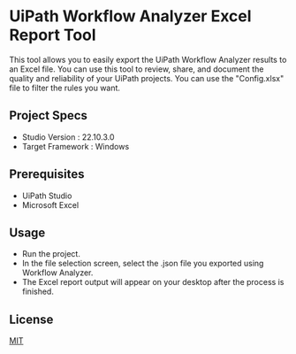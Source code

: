 # UiPath Workflow Analyzer Excel Report Tool

This tool allows you to easily export the UiPath Workflow Analyzer results to an Excel file. You can use this tool to review, share, and document the quality and reliability of your UiPath projects. You can use the "Config.xlsx" file to filter the rules you want.

## Project Specs

- Studio Version : 22.10.3.0
- Target Framework : Windows

## Prerequisites

- UiPath Studio
- Microsoft Excel

## Usage

- Run the project.
- In the file selection screen, select the .json file you exported using Workflow Analyzer.
- The Excel report output will appear on your desktop after the process is finished.

## License

[MIT](https://github.com/seymenbahtiyar/UiPath_Workflow_Analyzer_Excel_Report_Tool/blob/main/LICENSE)
